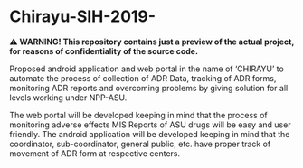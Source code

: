 # Chirayu-SIH-2019-


**⚠️ WARNING! This repository contains just a preview of the actual project, for reasons of confidentiality of the source code.**


Proposed android application and web portal in the name of ‘CHIRAYU’ to automate the process of collection of ADR
Data, tracking of ADR forms, monitoring ADR reports and overcoming problems by giving solution for all levels working
under NPP-ASU.

The web portal will be developed keeping in mind that the process of monitoring adverse effects MIS
Reports of ASU drugs will be easy and user friendly. The android application will be developed keeping in mind that the
coordinator, sub-coordinator, general public, etc. have proper track of movement of ADR form at respective centers.

